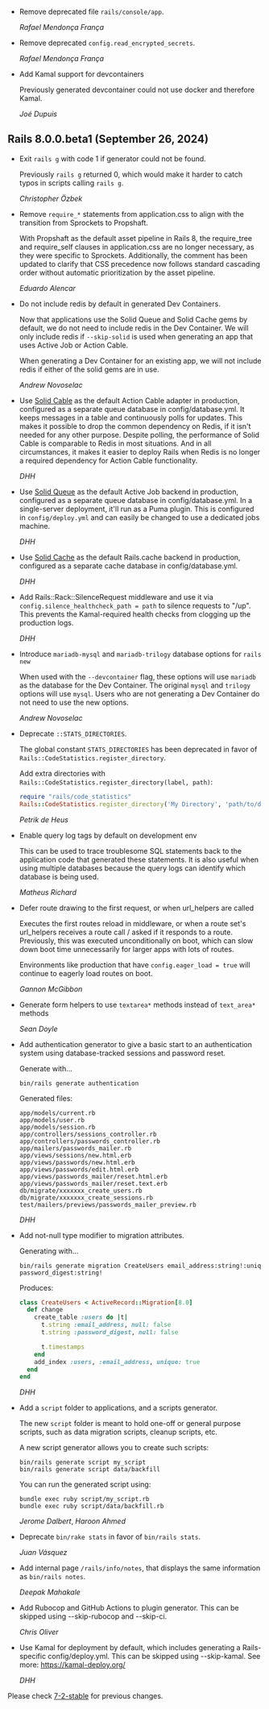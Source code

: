 *   Remove deprecated file `rails/console/app`.

    *Rafael Mendonça França*

*   Remove deprecated `config.read_encrypted_secrets`.

    *Rafael Mendonça França*

*   Add Kamal support for devcontainers

    Previously generated devcontainer could not use docker and therefore Kamal.

    *Joé Dupuis*


## Rails 8.0.0.beta1 (September 26, 2024) ##

*   Exit `rails g` with code 1 if generator could not be found.

    Previously `rails g` returned 0, which would make it harder to catch typos in scripts calling `rails g`.

    *Christopher Özbek*

*   Remove `require_*` statements from application.css to align with the transition from Sprockets to Propshaft.

    With Propshaft as the default asset pipeline in Rails 8, the require_tree and require_self clauses in application.css are no longer necessary, as they were specific to Sprockets. Additionally, the comment has been updated to clarify that CSS precedence now follows standard cascading order without automatic prioritization by the asset pipeline.

    *Eduardo Alencar*

*   Do not include redis by default in generated Dev Containers.

    Now that applications use the Solid Queue and Solid Cache gems by default, we do not need to include redis
    in the Dev Container. We will only include redis if `--skip-solid` is used when generating an app that uses
    Active Job or Action Cable.

    When generating a Dev Container for an existing app, we will not include redis if either of the solid gems
    are in use.

    *Andrew Novoselac*

*   Use [Solid Cable](https://github.com/rails/solid_cable) as the default Action Cable adapter in production, configured as a separate queue database in config/database.yml. It keeps messages in a table and continuously polls for updates. This makes it possible to drop the common dependency on Redis, if it isn't needed for any other purpose. Despite polling, the performance of Solid Cable is comparable to Redis in most situations. And in all circumstances, it makes it easier to deploy Rails when Redis is no longer a required dependency for Action Cable functionality.

    *DHH*

*   Use [Solid Queue](https://github.com/rails/solid_queue) as the default Active Job backend in production, configured as a separate queue database in config/database.yml. In a single-server deployment, it'll run as a Puma plugin. This is configured in `config/deploy.yml` and can easily be changed to use a dedicated jobs machine.

    *DHH*

*   Use [Solid Cache](https://github.com/rails/solid_cache) as the default Rails.cache backend in production, configured as a separate cache database in config/database.yml.

    *DHH*

*   Add Rails::Rack::SilenceRequest middleware and use it via `config.silence_healthcheck_path = path`
    to silence requests to "/up". This prevents the Kamal-required health checks from clogging up
    the production logs.

    *DHH*

*   Introduce `mariadb-mysql` and `mariadb-trilogy` database options for `rails new`

    When used with the `--devcontainer` flag, these options will use `mariadb` as the database for the
    Dev Container. The original `mysql` and `trilogy` options will use `mysql`. Users who are not
    generating a Dev Container do not need to use the new options.

    *Andrew Novoselac*

*   Deprecate `::STATS_DIRECTORIES`.

    The global constant `STATS_DIRECTORIES` has been deprecated in favor of
    `Rails::CodeStatistics.register_directory`.

    Add extra directories with `Rails::CodeStatistics.register_directory(label, path)`:

    ```ruby
    require "rails/code_statistics"
    Rails::CodeStatistics.register_directory('My Directory', 'path/to/dir')
    ```

    *Petrik de Heus*

*   Enable query log tags by default on development env

    This can be used to trace troublesome SQL statements back to the application
    code that generated these statements. It is also useful when using multiple
    databases because the query logs can identify which database is being used.

    *Matheus Richard*

*   Defer route drawing to the first request, or when url_helpers are called

    Executes the first routes reload in middleware, or when a route set's
    url_helpers receives a route call / asked if it responds to a route.
    Previously, this was executed unconditionally on boot, which can
    slow down boot time unnecessarily for larger apps with lots of routes.

    Environments like production that have `config.eager_load = true` will
    continue to eagerly load routes on boot.

    *Gannon McGibbon*

*   Generate form helpers to use `textarea*` methods instead of `text_area*` methods

    *Sean Doyle*

*   Add authentication generator to give a basic start to an authentication system using database-tracked sessions and password reset.

    Generate with...

    ```
    bin/rails generate authentication
    ```

    Generated files:

    ```
    app/models/current.rb
    app/models/user.rb
    app/models/session.rb
    app/controllers/sessions_controller.rb
    app/controllers/passwords_controller.rb
    app/mailers/passwords_mailer.rb
    app/views/sessions/new.html.erb
    app/views/passwords/new.html.erb
    app/views/passwords/edit.html.erb
    app/views/passwords_mailer/reset.html.erb
    app/views/passwords_mailer/reset.text.erb
    db/migrate/xxxxxxx_create_users.rb
    db/migrate/xxxxxxx_create_sessions.rb
    test/mailers/previews/passwords_mailer_preview.rb
    ```

    *DHH*


*   Add not-null type modifier to migration attributes.

    Generating with...

    ```
    bin/rails generate migration CreateUsers email_address:string!:uniq password_digest:string!
    ```

    Produces:

    ```ruby
    class CreateUsers < ActiveRecord::Migration[8.0]
      def change
        create_table :users do |t|
          t.string :email_address, null: false
          t.string :password_digest, null: false

          t.timestamps
        end
        add_index :users, :email_address, unique: true
      end
    end
    ```

    *DHH*

*   Add a `script` folder to applications, and a scripts generator.

    The new `script` folder is meant to hold one-off or general purpose scripts,
    such as data migration scripts, cleanup scripts, etc.

    A new script generator allows you to create such scripts:

    ```
    bin/rails generate script my_script
    bin/rails generate script data/backfill
    ```

    You can run the generated script using:

    ```
    bundle exec ruby script/my_script.rb
    bundle exec ruby script/data/backfill.rb
    ```

    *Jerome Dalbert*, *Haroon Ahmed*

*   Deprecate `bin/rake stats` in favor of `bin/rails stats`.

    *Juan Vásquez*

*   Add internal page `/rails/info/notes`, that displays the same information as `bin/rails notes`.

    *Deepak Mahakale*

*   Add Rubocop and GitHub Actions to plugin generator.
    This can be skipped using --skip-rubocop and --skip-ci.

    *Chris Oliver*

*   Use Kamal for deployment by default, which includes generating a Rails-specific config/deploy.yml.
    This can be skipped using --skip-kamal. See more: https://kamal-deploy.org/

    *DHH*

Please check [7-2-stable](https://github.com/rails/rails/blob/7-2-stable/railties/CHANGELOG.md) for previous changes.
